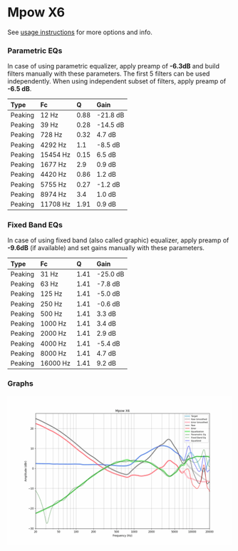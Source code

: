 # Mpow X6
See [usage instructions](https://github.com/jaakkopasanen/AutoEq#usage) for more options and info.

### Parametric EQs
In case of using parametric equalizer, apply preamp of **-6.3dB** and build filters manually
with these parameters. The first 5 filters can be used independently.
When using independent subset of filters, apply preamp of **-6.5 dB**.

| Type    | Fc       |    Q | Gain     |
|:--------|:---------|:-----|:---------|
| Peaking | 12 Hz    | 0.88 | -21.8 dB |
| Peaking | 39 Hz    | 0.28 | -14.5 dB |
| Peaking | 728 Hz   | 0.32 | 4.7 dB   |
| Peaking | 4292 Hz  | 1.1  | -8.5 dB  |
| Peaking | 15454 Hz | 0.15 | 6.5 dB   |
| Peaking | 1677 Hz  | 2.9  | 0.9 dB   |
| Peaking | 4420 Hz  | 0.86 | 1.2 dB   |
| Peaking | 5755 Hz  | 0.27 | -1.2 dB  |
| Peaking | 8974 Hz  | 3.4  | 1.0 dB   |
| Peaking | 11708 Hz | 1.91 | 0.9 dB   |

### Fixed Band EQs
In case of using fixed band (also called graphic) equalizer, apply preamp of **-9.6dB**
(if available) and set gains manually with these parameters.

| Type    | Fc       |    Q | Gain     |
|:--------|:---------|:-----|:---------|
| Peaking | 31 Hz    | 1.41 | -25.0 dB |
| Peaking | 63 Hz    | 1.41 | -7.8 dB  |
| Peaking | 125 Hz   | 1.41 | -5.0 dB  |
| Peaking | 250 Hz   | 1.41 | -0.6 dB  |
| Peaking | 500 Hz   | 1.41 | 3.3 dB   |
| Peaking | 1000 Hz  | 1.41 | 3.4 dB   |
| Peaking | 2000 Hz  | 1.41 | 2.9 dB   |
| Peaking | 4000 Hz  | 1.41 | -5.4 dB  |
| Peaking | 8000 Hz  | 1.41 | 4.7 dB   |
| Peaking | 16000 Hz | 1.41 | 9.2 dB   |

### Graphs
![](./Mpow%20X6.png)